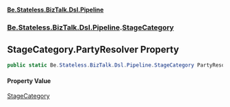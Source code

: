 #### [Be.Stateless.BizTalk.Dsl.Pipeline](README.md 'README')
### [Be.Stateless.BizTalk.Dsl.Pipeline](Be.Stateless.BizTalk.Dsl.Pipeline.md 'Be.Stateless.BizTalk.Dsl.Pipeline').[StageCategory](StageCategory.md 'Be.Stateless.BizTalk.Dsl.Pipeline.StageCategory')

## StageCategory.PartyResolver Property

```csharp
public static Be.Stateless.BizTalk.Dsl.Pipeline.StageCategory PartyResolver { get; }
```

#### Property Value
[StageCategory](StageCategory.md 'Be.Stateless.BizTalk.Dsl.Pipeline.StageCategory')